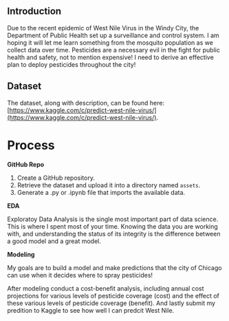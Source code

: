 ## Introduction


Due to the recent epidemic of West Nile Virus in the Windy City, the Department of Public Health set up a surveillance and control system. I am hoping it will let me learn something from the mosquito population as we collect data over time. Pesticides are a necessary evil in the fight for public health and safety, not to mention expensive! I need to derive an effective plan to deploy pesticides throughout the city!

## Dataset

The dataset, along with description, can be found here: [https://www.kaggle.com/c/predict-west-nile-virus/](https://www.kaggle.com/c/predict-west-nile-virus/).

# Process

**GitHub Repo**

1. Create a GitHub repository.
2. Retrieve the dataset and upload it into a directory named `assets`.
3. Generate a .py or .ipynb file that imports the available data.


**EDA**

Exploratoy Data Analysis is the single most important part of data science. This is where I spent most of your time. Knowing the data you are working with, and understanding the status of its integrity is the difference between a good model and a great model.

**Modeling**

My goals are to build a model and make predictions that the city of Chicago can use when it decides where to spray pesticides! 

After modeling conduct a cost-benefit analysis, including annual cost projections for various levels of pesticide coverage (cost) and the effect of these various levels of pesticide coverage (benefit). And lastly submit my predition to Kaggle to see how well I can predcit West Nile.





